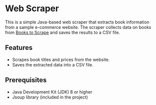 # Web Scraper

This is a simple Java-based web scraper that extracts book information from a sample e-commerce website. The scraper collects data on books from [Books to Scrape](http://books.toscrape.com/) and saves the results to a CSV file.

## Features

- Scrapes book titles and prices from the website.
- Saves the extracted data into a CSV file.

## Prerequisites

- Java Development Kit (JDK) 8 or higher
- Jsoup library (included in the project)
